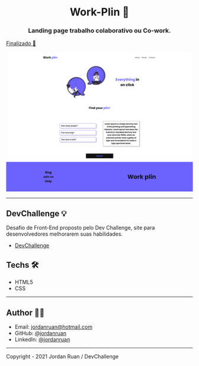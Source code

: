 <h1 align="center">Work-Plin 💼</h1>
<h3 align="center">Landing page trabalho colaborativo ou Co-work.</h3>

<a href="https://jordanruan.github.io/work-plin/">Finalizado 🚀</a>
  




![banner](https://github.com/jordanruan/work-plin/blob/main/img/modelo-desktop.png?raw=true)

---

## DevChallenge 💡

Desafio de Front-End proposto pelo Dev Challenge, site para desenvolvedores melhorarem suas habilidades.

- <a href="https://devchallenge.com.br/challenges/5ec9a7fc10e94a38493d3910/details">DevChallenge</a>

## Techs 🛠

- HTML5
- CSS

---

## Author 👨‍💻

- Email: jordanruan@hotmail.com
- GitHub: [@jordanruan](https://github.com/jordanruan)
- LinkedIn: [@jordanruan](https://linkedin.com/in/jordanruan)

---

Copyright - 2021 Jordan Ruan / DevChallenge
